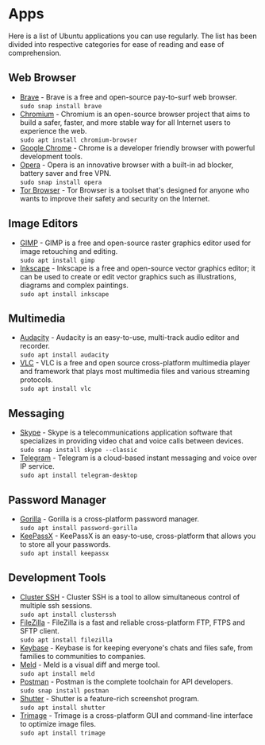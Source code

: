 # Apps

Here is a list of Ubuntu applications you can use regularly. The list has
been divided into respective categories for ease of reading and ease of
comprehension.

## Web Browser

* [Brave](https://brave.com/) - Brave is a free and open-source pay-to-surf
  web browser.  
  `sudo snap install brave`
* [Chromium](https://www.chromium.org/Home) - Chromium is an open-source
  browser project that aims to build a safer, faster, and more stable way
  for all Internet users to experience the web.  
  `sudo apt install chromium-browser`
* [Google Chrome](https://www.google.com/intl/en/chrome/) - Chrome is a
  developer friendly browser with powerful development tools.
* [Opera](https://www.opera.com/) - Opera is an innovative browser with a
  built-in ad blocker, battery saver and free VPN.  
  `sudo snap install opera`
* [Tor Browser](https://www.torproject.org/) - Tor Browser is a toolset
  that's designed for anyone who wants to improve their safety and security
  on the Internet.

## Image Editors

* [GIMP](https://www.gimp.org/) - GIMP is a free and open-source raster
  graphics editor used for image retouching and editing.  
  `sudo apt install gimp`
* [Inkscape](https://inkscape.org) - Inkscape is a free and open-source
  vector graphics editor; it can be used to create or edit vector graphics
  such as illustrations, diagrams and complex paintings.  
  `sudo apt install inkscape`

## Multimedia

* [Audacity](https://www.audacityteam.org/) - Audacity is an easy-to-use,
  multi-track audio editor and recorder.  
  `sudo apt install audacity`
* [VLC](https://www.videolan.org/) - VLC is a free and open source
  cross-platform multimedia player and framework that plays most multimedia
  files and various streaming protocols.  
  `sudo apt install vlc`

## Messaging

* [Skype](https://www.skype.com/en/) - Skype is a telecommunications
  application software that specializes in providing video chat and voice
  calls between devices.  
  `sudo snap install skype --classic`
* [Telegram](https://telegram.org/) - Telegram is a cloud-based instant
  messaging and voice over IP service.  
  `sudo apt install telegram-desktop`

## Password Manager

* [Gorilla](https://github.com/zdia/gorilla) - Gorilla is a cross-platform
  password manager.  
  `sudo apt install password-gorilla`
* [KeePassX](https://www.keepassx.org/) - KeePassX is an easy-to-use,
  cross-platform that allows you to store all your passwords.  
  `sudo apt install keepassx`

## Development Tools

* [Cluster SSH](https://sourceforge.net/projects/clusterssh/) - Cluster SSH
  is a tool to allow simultaneous control of multiple ssh sessions.  
  `sudo apt install clusterssh`
* [FileZilla](https://filezilla-project.org/) - FileZilla is a fast and
  reliable cross-platform FTP, FTPS and SFTP client.  
  `sudo apt install filezilla`
* [Keybase](https://keybase.io/) - Keybase is for keeping everyone's chats
  and files safe, from families to communities to companies.
* [Meld](http://meldmerge.org/) - Meld is a visual diff and merge tool.  
  `sudo apt install meld`
* [Postman](https://www.getpostman.com/) - Postman is the complete toolchain
  for API developers.  
  `sudo snap install postman`
* [Shutter](https://launchpad.net/shutter) - Shutter is a feature-rich
  screenshot program.   
  `sudo apt install shutter`
* [Trimage](https://trimage.org/) - Trimage is a cross-platform GUI and
  command-line interface to optimize image files.  
  `sudo apt install trimage`
